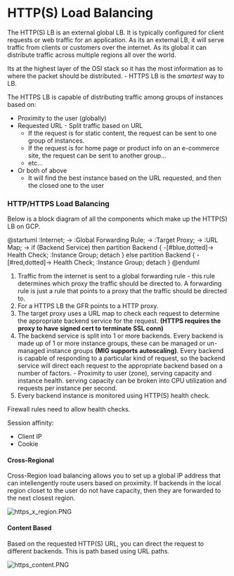 # HTTP(S) Load Balancing

The HTTP(S) LB is an external global LB. It is typically configured for client requests or web traffic for an application.
As its an external LB, it will serve traffic from clients or customers over the internet. 
As its global it can distribute traffic across multiple regions all over the world.

Its at the highest layer of the OSI stack so it has the most information as to where the packet should be distributed. - HTTPS LB is the *smartest* way to LB.

The HTTPS LB is capable of distributing traffic among groups of instances based on:
- Proximity to the user (globally)
- Requested URL - Split traffic based on URL
  - If the request is for static content, the request can be sent to one group of instances.
  - If the request is for home page or product info on an e-commerce site, the request can be sent to another group...
  - etc...
- Or both of above
  - It will find the best instance based on the URL requested, and then the closed one to the user

### HTTP/HTTPS Load Balancing

Below is a block diagram of all the components which make up the HTTP(S) LB on GCP.


@startuml
:Internet;
->
:Global Forwarding Rule;
->
:Target Proxy;
->
:URL Map;
->
if (Backend Service) then
  partition Backend {
  -[#blue,dotted]-> Health Check;
  :Instance Group;
  detach
  }
else
  partition Backend {
  -[#red,dotted]-> Health Check;
  :Instance Group;
  detach
}
@enduml

1. Traffic from the internet is sent to a global forwarding rule - this rule determines which proxy the traffic should be directed to. A forwarding rule is just a rule that points to a proxy that the traffic should be directed to.
2. For a HTTPS LB the GFR points to a HTTP proxy.
3. The target proxy uses a URL map to check each request to determine the appropriate backend service for the request. **(HTTPS requires the proxy to have signed cert to terminate SSL conn)**
4. The backend service is split into 1 or more backends. Every backend is made up of 1 or more instance groups, these can be managed or un-managed instance groups **(MIG supports autoscaling)**. Every backend is capable of responding to a particular kind of request, so the backend service will direct each request to the appropriate backend based on a number of factors. - Proximity to user (zone), serving capacity and instance health. serving capacity can be broken into CPU utilization and requests per instance per second.
5. Every backend instance is monitored using HTTP(S) health check.

Firewall rules need to allow health checks. 

Session affinity:
- Client IP
- Cookie

#### Cross-Regional 

Cross-Region load balancing allows you to set up a global IP address that can intellengently route users based on proximity. If backends in the local region closet to the user do not have capacity, then they are forwarded to the next closest region. 

![https_x_region.PNG](attachments/5a7e0277-b03c-4760-843e-f5ae60508b88/2e3308a4.PNG)


#### Content Based

Based on the requested HTTP(S) URL, you can direct the request to different backends.
This is path based using URL paths.

![https_content.PNG](attachments/5a7e0277-b03c-4760-843e-f5ae60508b88/7a08f600.PNG)